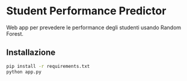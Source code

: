 # Student Performance Predictor

Web app per prevedere le performance degli studenti usando Random Forest.

## Installazione

```bash
pip install -r requirements.txt
python app.py
